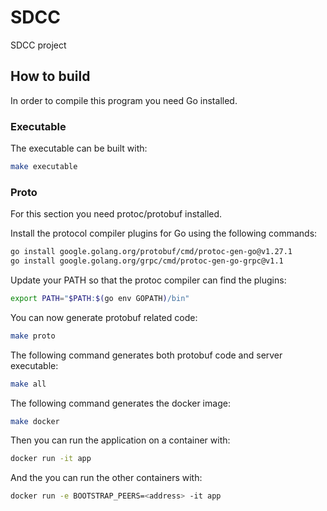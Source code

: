 # SDCC
SDCC project
## How to build
In order to compile this program you need Go installed.
### Executable
The executable can be built with:
```sh
make executable
```
### Proto
For this section you need protoc/protobuf installed.

Install the protocol compiler plugins for Go using the following commands:
```sh
go install google.golang.org/protobuf/cmd/protoc-gen-go@v1.27.1
go install google.golang.org/grpc/cmd/protoc-gen-go-grpc@v1.1
```
Update your PATH so that the protoc compiler can find the plugins:
```sh
export PATH="$PATH:$(go env GOPATH)/bin"
```
You can now generate protobuf related code:
```sh
make proto
```
The following command generates both protobuf code and server executable:
```sh
make all
```
The following command generates the docker image:
```sh
make docker
```
Then you can run the application on a container with:
```sh
docker run -it app
```
And the you can run the other containers with:
```sh
docker run -e BOOTSTRAP_PEERS=<address> -it app
```
